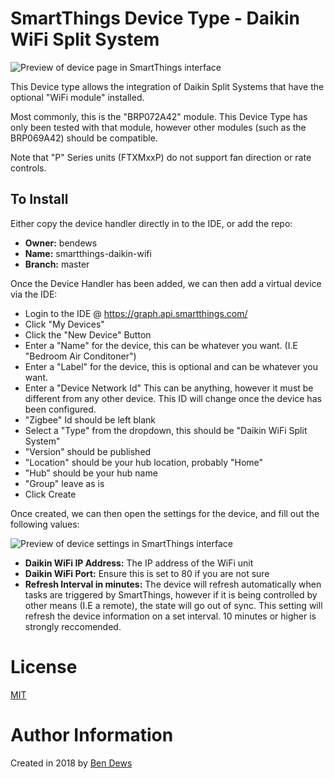 # SmartThings Device Type - Daikin WiFi Split System

![Preview of device page in SmartThings interface](https://raw.githubusercontent.com/bendews/smartthings-daikin-wifi/master/preview.png)

This Device type allows the integration of Daikin Split Systems that have the optional "WiFi module" installed. 

Most commonly, this is the "BRP072A42" module. This Device Type has only been tested with that module, however other modules (such as the BRP069A42) should be compatible.

Note that "P" Series units (FTXMxxP) do not support fan direction or rate controls.


## To Install

Either copy the device handler directly in to the IDE, or add the repo:

- **Owner:** bendews
- **Name:** smartthings-daikin-wifi
- **Branch:** master

Once the Device Handler has been added, we can then add a virtual device via the IDE:

- Login to the IDE @ https://graph.api.smartthings.com/
- Click "My Devices"
- Click the "New Device" Button
- Enter a "Name" for the device, this can be whatever you want. (I.E "Bedroom Air Conditoner")
- Enter a "Label" for the device, this is optional and can be whatever you want.
- Enter a "Device Network Id" This can be anything, however it must be different from any other device. This ID will change once the device has been configured.
- "Zigbee" Id should be left blank
- Select a "Type" from the dropdown, this should be "Daikin WiFi Split System"
- "Version" should be published
- "Location" should be your hub location, probably "Home"
- "Hub" should be your hub name
- "Group" leave as is
- Click Create

Once created, we can then open the settings for the device, and fill out the following values:

![Preview of device settings in SmartThings interface](https://raw.githubusercontent.com/bendews/smartthings-daikin-wifi/master/settings.png)

- **Daikin WiFi IP Address:** The IP address of the WiFi unit
- **Daikin WiFi Port:** Ensure this is set to 80 if you are not sure
- **Refresh Interval in minutes:** The device will refresh automatically when tasks are triggered by SmartThings, however if it is being controlled by other means (I.E a remote), the state will go out of sync. This setting will refresh the device information on a set interval. 10 minutes or higher is strongly reccomended.

# License
[MIT](https://github.com/bendews/smartthings-daikin-wifi/master/LICENSE)

# Author Information

Created in 2018 by [Ben Dews](https://bendews.com)